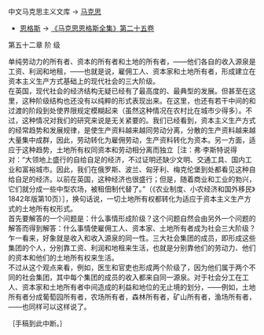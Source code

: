 中文马克思主义文库 -\> [马克思](https://www.marxists.org/chinese/marx/index.htm)
- [恩格斯](https://www.marxists.org/chinese/engels/index.htm) -\>
[《马克思恩格斯全集》第二十五卷](https://www.marxists.org/chinese/marx-engels/25/index.htm)

第五十二章 阶 级

  
  
单纯劳动力的所有者、资本的所有者和土地的所有者，——他们各自的收入源泉是工资、利润和地租，——也就是说，雇佣工人、资本家和土地所有者，形成建立在资本主义生产方式基础上的现代社会的三大阶级。  
在英国，现代社会的经济结构无疑已经有了最高度的、最典型的发展。但甚至在这里，这种阶级结构也还没有以纯粹的形式表现出来。在这里，也还有若干中间的和过渡的阶段到处使界限规定模糊起来（虽然这种情况在农村比在城市少得多）。不过，这种情况对我们的研究来说是无关紧要的。我们已经看到，资本主义生产方式的经常趋势和发展规律，是使生产资料越来越同劳动分离，分散的生产资料越来越大量集中成群，因此，劳动转化为雇佣劳动，生产资料转化为资本。另一方面，适应于这种趋势，土地所有权同资本和劳动相分离而独立［注：弗·李斯特说得对：“大领地上盛行的自给自足的经济，不过证明还缺少文明、交通工具、国内工业和富裕城市。因此，我们在俄罗斯、波兰、匈牙利、梅克伦堡到处都看见这种自给自足的经济。以前在英国，这种经济也很盛行；但是，随着商业和工业的勃兴，它们就分成一些中型农场，被租佃制代替了。”（《农业制度、小农经济和国外移民》1842年版第10页）］，换句话说，一切土地所有权都转化为适应于资本主义生产方式的土地所有权形式。  
首先要解答的一个问题是：什么事情形成阶级？这个问题自然会由另外一个问题的解答而得到解答：什么事情使雇佣工人、资本家、土地所有者成为社会三大阶级？  
乍一看来，好象就是收入和收入源泉的同一性。三大社会集团的成员，即形成这些集团的个人，分别靠工资、利润和地租来生活，也就是分别靠他们的劳动力、他们的资本和他们的土地所有权来生活。  
不过从这个观点来看，例如，医生和官吏也形成两个阶级了，因为他们属于两个不同的社会集团，其中每个集团的成员的收入都来自同一源泉。对于社会分工在工人、资本家和土地所有者中间造成的利益和地位的无止境的划分，——例如，土地所有者分成葡萄园所有者，农场所有者，森林所有者，矿山所有者，渔场所有者，——也同样可以这样说了。  
  


｛手稿到此中断。｝

  
  

